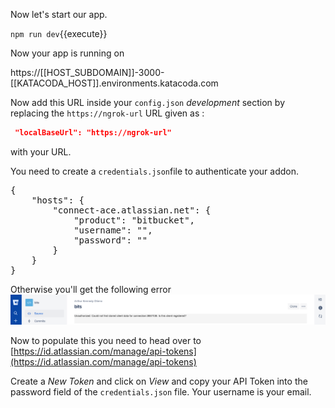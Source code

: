 Now let's start our app. 

`npm run dev`{{execute}} 

Now your app is running on 

https://[[HOST_SUBDOMAIN]]-3000-[[KATACODA_HOST]].environments.katacoda.com 

Now add this URL inside your `config.json` *development* section by replacing the `https://ngrok-url` URL given as : 
```json
 "localBaseUrl": "https://ngrok-url"
```  
with your URL.  

You need to create a `credentials.json`file to authenticate your addon. 

<pre class="file" data-filename="credentials.jsoon" data-target="replace">
{
    "hosts": {
        "connect-ace.atlassian.net": {
            "product": "bitbucket",
            "username": "",
            "password": ""
        }
    }
}
</pre> 


Otherwise you'll get the following error  
![Auth Error](./assets/authorizationerrorfix.png) 

Now to populate this you need to head over to [https://id.atlassian.com/manage/api-tokens](https://id.atlassian.com/manage/api-tokens)

Create a *New Token* and click on *View* and copy your API Token into the  password field of the `credentials.json` file. Your username is your email. 
